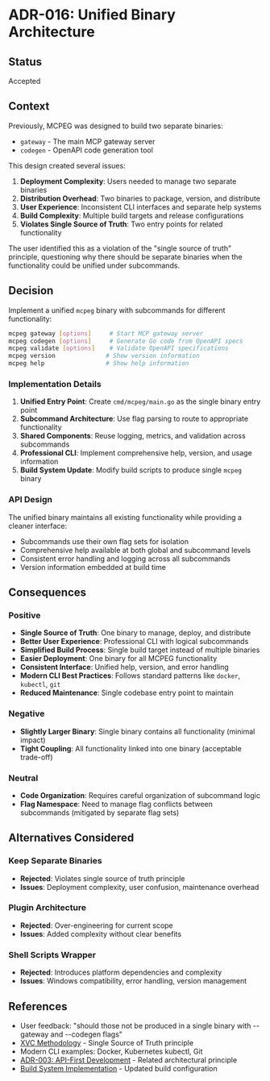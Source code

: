# ADR-016: Unified Binary Architecture

## Status

Accepted

## Context

Previously, MCPEG was designed to build two separate binaries:
- `gateway` - The main MCP gateway server
- `codegen` - OpenAPI code generation tool

This design created several issues:
1. **Deployment Complexity**: Users needed to manage two separate binaries
2. **Distribution Overhead**: Two binaries to package, version, and distribute
3. **User Experience**: Inconsistent CLI interfaces and separate help systems
4. **Build Complexity**: Multiple build targets and release configurations
5. **Violates Single Source of Truth**: Two entry points for related functionality

The user identified this as a violation of the "single source of truth" principle, questioning why there should be separate binaries when the functionality could be unified under subcommands.

## Decision

Implement a unified `mcpeg` binary with subcommands for different functionality:

```bash
mcpeg gateway [options]     # Start MCP gateway server
mcpeg codegen [options]     # Generate Go code from OpenAPI specs  
mcpeg validate [options]    # Validate OpenAPI specifications
mcpeg version              # Show version information
mcpeg help                 # Show help information
```

### Implementation Details

1. **Unified Entry Point**: Create `cmd/mcpeg/main.go` as the single binary entry point
2. **Subcommand Architecture**: Use flag parsing to route to appropriate functionality
3. **Shared Components**: Reuse logging, metrics, and validation across subcommands
4. **Professional CLI**: Implement comprehensive help, version, and usage information
5. **Build System Update**: Modify build scripts to produce single `mcpeg` binary

### API Design

The unified binary maintains all existing functionality while providing a cleaner interface:
- Subcommands use their own flag sets for isolation
- Comprehensive help available at both global and subcommand levels
- Consistent error handling and logging across all subcommands
- Version information embedded at build time

## Consequences

### Positive

- **Single Source of Truth**: One binary to manage, deploy, and distribute
- **Better User Experience**: Professional CLI with logical subcommands
- **Simplified Build Process**: Single build target instead of multiple binaries
- **Easier Deployment**: One binary for all MCPEG functionality
- **Consistent Interface**: Unified help, version, and error handling
- **Modern CLI Best Practices**: Follows standard patterns like `docker`, `kubectl`, `git`
- **Reduced Maintenance**: Single codebase entry point to maintain

### Negative

- **Slightly Larger Binary**: Single binary contains all functionality (minimal impact)
- **Tight Coupling**: All functionality linked into one binary (acceptable trade-off)

### Neutral

- **Code Organization**: Requires careful organization of subcommand logic
- **Flag Namespace**: Need to manage flag conflicts between subcommands (mitigated by separate flag sets)

## Alternatives Considered

### Keep Separate Binaries
- **Rejected**: Violates single source of truth principle
- **Issues**: Deployment complexity, user confusion, maintenance overhead

### Plugin Architecture
- **Rejected**: Over-engineering for current scope
- **Issues**: Added complexity without clear benefits

### Shell Scripts Wrapper
- **Rejected**: Introduces platform dependencies and complexity
- **Issues**: Windows compatibility, error handling, version management

## References

- User feedback: "should those not be produced in a single binary with --gateway and --codegen flags"
- [XVC Methodology](https://github.com/osakka/xvc) - Single Source of Truth principle
- Modern CLI examples: Docker, Kubernetes kubectl, Git
- [ADR-003: API-First Development](003-api-first-development.md) - Related architectural principle
- [Build System Implementation](../../scripts/build.sh) - Updated build configuration